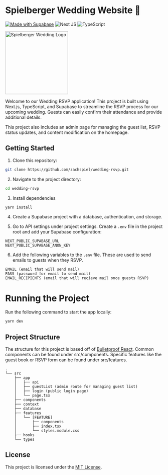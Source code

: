 # Spielberger Wedding Website 💍

[![Made with Supabase](https://supabase.com/badge-made-with-supabase-dark.svg)](https://supabase.com)
![Next JS](https://img.shields.io/badge/Next-black?style=for-the-badge&logo=next.js&logoColor=white)
![TypeScript](https://img.shields.io/badge/typescript-%23007ACC.svg?style=for-the-badge&logo=typescript&logoColor=white)

<img src="./public/assets/images/The-Spielbergers-Wedding-Logo.webp" alt="Spielberger Wedding Logo" height="200">

Welcome to our Wedding RSVP application! This project is built using Next.js, TypeScript, and Supabase to streamline the RSVP process for our upcoming wedding. Guests can easily confirm their attendance and provide additional details.

This project also includes an admin page for managing the guest list, RSVP status updates, and content modification on the homepage.

## Getting Started

1. Clone this repository:

```bash
git clone https://github.com/zachspiel/wedding-rsvp.git
```

2. Navigate to the project directory:

```bash
cd wedding-rsvp
```

3. Install dependencies

```bash
yarn install
```

4. Create a Supabase project with a database, authentication, and storage.

5. Go to API settings under project settings. Create a `.env` file in the project root and add your Supabase configuration:

```
NEXT_PUBLIC_SUPABASE_URL
NEXT_PUBLIC_SUPABASE_ANON_KEY
```

6. Add the following variables to the `.env` file. These are used to send emails to guests when they RSVP. 

```
EMAIL (email that will send mail)
PASS (password for email to send mail)
EMAIL_RECIPIENTS (email that will recieve mail once guests RSVP)
```

# Running the Project

Run the following command to start the app locally:

```bash
yarn dev
```

## Project Structure

The structure for this project is based off of [Bulletproof React](https://github.com/alan2207/bulletproof-react). Common components can be found under src/components. Specific features like the guest book or RSVP form can be found under src/features.

```
.
└── src
    ├── app
    │   ├── api
    │   ├── guestList (admin route for managing guest list)
    │   ├── login (public login page)
    │   └── page.tsx
    ├── components
    ├── context
    ├── database
    ├── features
    │   └── [FEATURE]
    │       ├── components
    │       ├── index.tsx
    │       └── styles.module.css
    ├── hooks
    └── types
```

## License

This project is licensed under the [MIT License](LICENSE.md).
